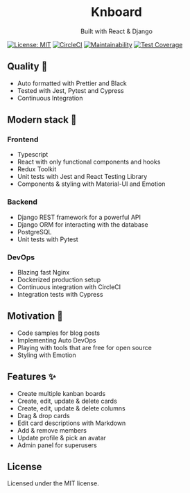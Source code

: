 <h1 align="center">Knboard</h1>

<div align="center">Built with React & Django</div>

[![License: MIT](https://img.shields.io/badge/License-MIT-blue.svg)](https://opensource.org/licenses/MIT)
[![CircleCI](https://circleci.com/gh/rrebase/knboard.svg?style=svg)](https://circleci.com/gh/rrebase/knboard)
[![Maintainability](https://api.codeclimate.com/v1/badges/1dc1d840640dad52e38f/maintainability)](https://codeclimate.com/github/rrebase/knboard/maintainability)
[![Test Coverage](https://api.codeclimate.com/v1/badges/1dc1d840640dad52e38f/test_coverage)](https://codeclimate.com/github/rrebase/knboard/test_coverage)

## Quality 💪

- Auto formatted with Prettier and Black
- Tested with Jest, Pytest and Cypress
- Continuous Integration

## Modern stack 💎

### Frontend

- Typescript
- React with only functional components and hooks
- Redux Toolkit
- Unit tests with Jest and React Testing Library
- Components & styling with Material-UI and Emotion

### Backend

- Django REST framework for a powerful API
- Django ORM for interacting with the database
- PostgreSQL
- Unit tests with Pytest

### DevOps

- Blazing fast Nginx
- Dockerized production setup
- Continuous integration with CircleCI
- Integration tests with Cypress

## Motivation 🎯

- Code samples for blog posts
- Implementing Auto DevOps
- Playing with tools that are free for open source
- Styling with Emotion

## Features ✨

- Create multiple kanban boards
- Create, edit, update & delete cards
- Create, edit, update & delete columns
- Drag & drop cards
- Edit card descriptions with Markdown
- Add & remove members
- Update profile & pick an avatar
- Admin panel for superusers

## License

Licensed under the MIT license.

